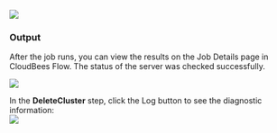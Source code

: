 <br />
<img src="../../plugins/EC-WebLogic/images/DeleteCluster/EC-WLSDeleteClusterStatus2.png" />

<h3>Output</h3>
<p>After the job runs, you can view the results on the Job Details page in CloudBees Flow. The status of the server was checked successfully.</p>
<img src="../../plugins/EC-WebLogic/images/DeleteCluster/EC-WLSDeleteClusterStatus3.png" />
<p>In the <b>DeleteCluster</b> step, click the Log button to see the diagnostic information:
<br />
<img src="../../plugins/EC-WebLogic/images/DeleteCluster/EC-WLSDeleteClusterStatus4.png" />
</p>
